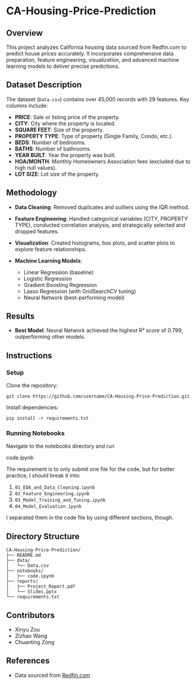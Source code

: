# CA-Housing-Price-Prediction

## Overview

This project analyzes California housing data sourced from Redfin.com to predict house prices accurately. It incorporates comprehensive data preparation, feature engineering, visualization, and advanced machine learning models to deliver precise predictions.

## Dataset Description

The dataset (`Data.csv`) contains over 45,000 records with 29 features. Key columns include:

* **PRICE**: Sale or listing price of the property.
* **CITY**: City where the property is located.
* **SQUARE FEET**: Size of the property.
* **PROPERTY TYPE**: Type of property (Single Family, Condo, etc.).
* **BEDS**: Number of bedrooms.
* **BATHS**: Number of bathrooms.
* **YEAR BUILT**: Year the property was built.
* **HOA/MONTH**: Monthly Homeowners Association fees (excluded due to high null values).
* **LOT SIZE**: Lot size of the property.

## Methodology

* **Data Cleaning**: Removed duplicates and outliers using the IQR method.
* **Feature Engineering**: Handled categorical variables (CITY, PROPERTY TYPE), conducted correlation analysis, and strategically selected and dropped features.
* **Visualization**: Created histograms, box plots, and scatter plots to explore feature relationships.
* **Machine Learning Models**:

  * Linear Regression (baseline)
  * Logistic Regression
  * Gradient Boosting Regression
  * Lasso Regression (with GridSearchCV tuning)
  * Neural Network (best-performing model)

## Results

* **Best Model**: Neural Network achieved the highest R² score of 0.799, outperforming other models.

## Instructions

### Setup

Clone the repository:

```
git clone https://github.com/username/CA-Housing-Price-Prediction.git
```

Install dependencies:

```
pip install -r requirements.txt
```

### Running Notebooks

Navigate to the notebooks directory and run 

code.ipynb

The requirement is to only submit one file for the code, but for better practice, I should break it into:
1. `01_EDA_and_Data_Cleaning.ipynb`
2. `02_Feature_Engineering.ipynb`
3. `03_Model_Training_and_Tuning.ipynb`
4. `04_Model_Evaluation.ipynb`

I separated them in the code file by using different sections, though. 

## Directory Structure

```
CA-Housing-Price-Prediction/
├── README.md
├── data/
│   └── Data.csv
├── notebooks/
│   ├── code.ipynb
├── reports/
│   ├── Project_Report.pdf
│   └── Slides.pptx
└── requirements.txt
```

## Contributors

* Xinyu Zou
* Zizhao Wang
* Chuanting Zong

## References

* Data sourced from [Redfin.com](https://www.redfin.com/)
